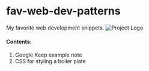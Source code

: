 # fav-web-dev-patterns
My favorite web development snippets.
![Project Logo](https://i.ibb.co/r3CzbrP/ivn-svn-web.jpg)
#### Contents: 
1. Google Keep example note
2. CSS for styling a boiler plate